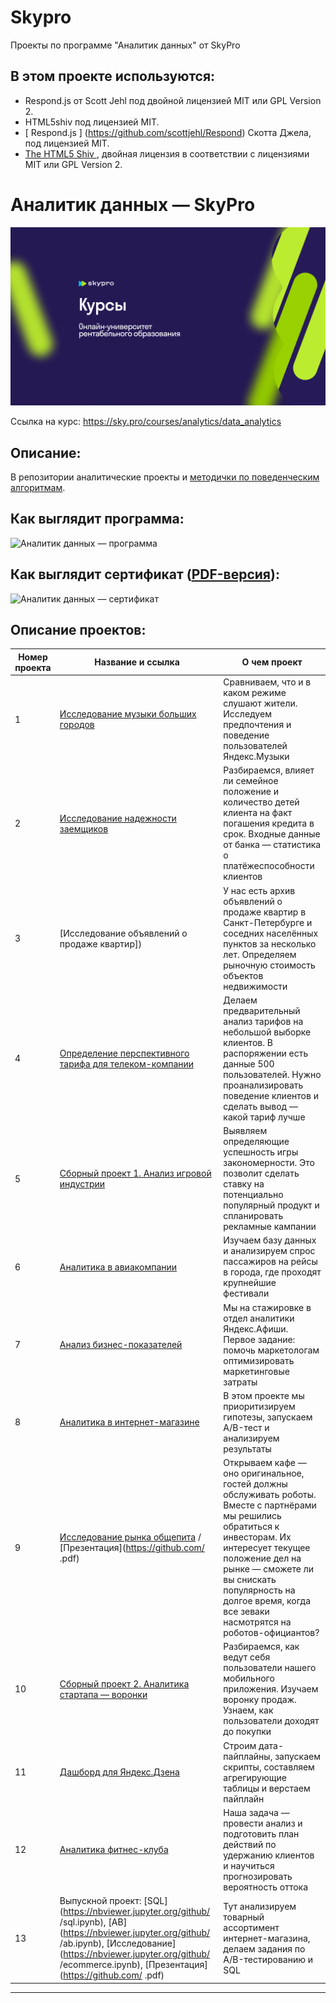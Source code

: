 # Skypro
Проекты по программе "Аналитик данных" от SkyPro


##  В этом проекте используются:

* Respond.js от Scott Jehl под двойной лицензией MIT или GPL Version 2.
* HTML5shiv под лицензией MIT.
* [ Respond.js ] (https://github.com/scottjehl/Respond) Скотта Джела, под лицензией MIT.
* [ The HTML5 Shiv ](https://github.com/aFarkas/html5shiv), двойная лицензия в соответствии с лицензиями MIT или GPL Version 2.



# Аналитик данных — SkyPro
[![Аналитик данных — SkyPro](/LogoSkypro.png)](https://sky.pro/courses/analytics/data_analytics)

Ссылка на курс: https://sky.pro/courses/analytics/data_analytics


## Описание:
В репозитории аналитические проекты и [методички по поведенческим алгоритмам](https://github.com/EkaterinaBarkovskaya/Skypro).

## Как выглядит программа:
![Аналитик данных — программа](/program.png)

## Как выглядит сертификат ([PDF-версия](.pdf)):
![Аналитик данных — сертификат](/.png)

## Описание проектов:
| Номер проекта | Название и ссылка | О чем проект                                                     |
|---------------|-------------------|------------------------------------------------------------------|
|1              |[Исследование музыки больших городов]()|Сравниваем, что и в каком режиме слушают жители. Исследуем предпочтения и поведение пользователей Яндекс.Музыки|
|2              |[Исследование надежности заемщиков]()|Разбираемся, влияет ли семейное положение и количество детей клиента на факт погашения кредита в срок. Входные данные от банка — статистика о платёжеспособности клиентов|
|3              |[Исследование объявлений о продаже квартир])| У нас есть архив объявлений о продаже квартир в Санкт-Петербурге и соседних населённых пунктов за несколько лет. Определяем рыночную стоимость объектов недвижимости|
|4              |[Определение перспективного тарифа для телеком-компании]()|Делаем предварительный анализ тарифов на небольшой выборке клиентов. В распоряжении есть данные 500 пользователей. Нужно проанализировать поведение клиентов и сделать вывод — какой тариф лучше|
|5              |[Сборный проект 1. Анализ игровой индустрии]()|Выявляем определяющие успешность игры закономерности. Это позволит сделать ставку на потенциально популярный продукт и спланировать рекламные кампании|
|6              |[Аналитика в авиакомпании]()|Изучаем базу данных и анализируем спрос пассажиров на рейсы в города, где проходят крупнейшие фестивали|
|7              |[Анализ бизнес-показателей]()|Мы на стажировке в отдел аналитики Яндекс.Афиши. Первое задание: помочь маркетологам оптимизировать маркетинговые затраты|
|8              |[Аналитика в интернет-магазине]()|В этом проекте мы приоритизируем гипотезы, запускаем A/B-тест и анализируем результаты|
|9              |[Исследование рынка общепита]() / [Презентация](https://github.com/      .pdf)|Открываем кафе — оно оригинальное, гостей должны обслуживать роботы. Вместе с партнёрами мы решились обратиться к инвесторам. Их интересует текущее положение дел на рынке — сможете ли вы снискать популярность на долгое время, когда все зеваки насмотрятся на роботов-официантов?|
|10             |[Сборный проект 2. Аналитика стартапа — воронки]()|Разбираемся, как ведут себя пользователи нашего мобильного приложения. Изучаем воронку продаж. Узнаем, как пользователи доходят до покупки|
|11             |[Дашборд для Яндекс.Дзена]()|Строим дата-пайплайны, запускаем скрипты, составляем агрегирующие таблицы и верстаем пайплайн|
|12             |[Аналитика фитнес-клуба]()|Наша задача — провести анализ и подготовить план действий по удержанию клиентов и научиться прогнозировать вероятность оттока|
|13             |Выпускной проект: [SQL](https://nbviewer.jupyter.org/github/    /sql.ipynb), [AB](https://nbviewer.jupyter.org/github/   /ab.ipynb), [Исследование](https://nbviewer.jupyter.org/github/  /ecommerce.ipynb), [Презентация](https://github.com/  .pdf)|Тут анализируем товарный ассортимент интернет-магазина, делаем задания по A/B-тестированию и SQL|

---
